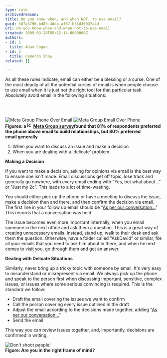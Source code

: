 ```yaml
---
type: rule
archivedreason: 
title: Do you know when, and when NOT, to use email?
guid: 587a3796-bd83-4dda-af07-b36d36037a4d
uri: do-you-know-when-and-when-not-to-use-email
created: 2009-03-24T05:12:14.0000000Z
authors:
- id: 1
  title: Adam Cogan
- id: 2
  title: Cameron Shaw
related: []

---
```



As all these rules indicate, email can either be a blessing or a curse. One of the most deadly of all the potential curses of email is when people choose to use email when it is just not the right tool for that particular task. Absolutely avoid email in the following situations&#58; 

<br><excerpt class='endintro'></excerpt><br>

  <img class="ms-rteCustom-ImageArea" alt="Meta Group Phone Over Email" src="/Communication/RulesToBetterEmail/PublishingImages/MetaGroupPhoneOverEmail.gif" /> <img class="ms-rteCustom-ImageArea" alt="Meta Group Email Over Phone" src="/Communication/RulesToBetterEmail/PublishingImages/MetaGroupEmailOverPhone.gif" /><br>
<strong>Figures&#58; a <img width="16" height="17" alt="Icon PDF" src="http&#58;//www.ssw.com.au/ssw/Images/IconPdf.gif" /> <a shape="rect" href="http&#58;//www.ssw.com.au/ssw/Redirect/SSWUpdate/0304MetagroupUsersPreferEmailPDFReport.htm" class="ms-rteCustom-External" target="_blank">Meta Group survey</a>found that 81% of respondents preferred the phone above email to build relationships, but 80% preferred email&#160;generally</strong>
<ol>
    <li>When you want to discuss an issue and make a decision </li>
    <li>When you are dealing with a 'delicate' problem </li>
</ol>
<p><strong>Making a Decision</strong> </p>
<p>If you want to make a decision, asking for opinions via email is the best way to ensure one isn't made. Email discussions get off topic, lose track and generally go nowhere, with every email ending with &quot;Yes, but what about...&quot; or &quot;Just my 2c&quot;. This leads to a lot of time-wasting. </p>
<p>You should either pick up the phone or have a meeting to discuss the issue, make a decision then and there, and then confirm the decision via email. The first line in your follow up email should be &quot;<a shape="rect" href="/Management/RulesToHappyClients/Pages/DoYouAlwaysSendAnAsPerOurConversationEmail.aspx" id="PerConversation">As per our conversation...</a>&quot; This records that a conversation was held.</p>
<p>The issue becomes even more important internally, when you email someone in the next office and ask them a question. This is a great way of creating unnecessary emails. Instead, stand up, walk to their desk and ask them the question. Otherwise, have a folder called &quot;AskDavid&quot; or similar, file all your emails that you need to ask him about in there, and when he next comes to visit you, go through them and get an answer. </p>
<p><strong>Dealing with Delicate Situations</strong> </p>
<p>Similarly, never bring up a tricky topic with someone by email. It's very easy to misunderstand or misrepresent via email. We always pick up the phone and speak to the person first when discussing important, sensitive, complex issues, or issues where some serious convincing is required. This is the standard we follow&#58;</p>
<ul>
    <li>Draft the email covering the issues we want to confirm </li>
    <li>Call the person covering every issue outlined in the draft </li>
    <li>Adjust the email according to the decisions made together, adding &quot;<a shape="rect" href="/Management/RulesToHappyClients/Pages/DoYouAlwaysSendAnAsPerOurConversationEmail.aspx" id="PerConversation">As per our conversation...</a>&quot; </li>
    <li>Send the email </li>
</ul>
This way you can review issues together, and, importantly, decisions are confirmed in writing.
<p><img class="ms-rteCustom-ImageArea" alt="Don't shoot people!" src="/Communication/RulesToBetterEmail/PublishingImages/pic38-KeepDrasticThingsForImportantThings.gif" /> <br>
<strong class="ms-rteCustom-FigureNormal">Figure&#58; Are you in the right frame of mind?</strong> </p>



